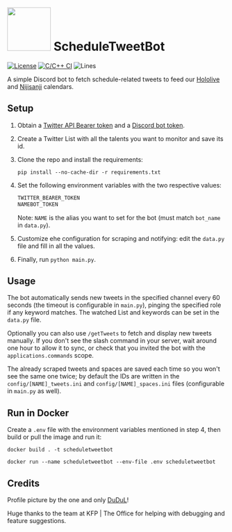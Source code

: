 # <img src="logo.png" width="100"> ScheduleTweetBot

[![License](https://img.shields.io/github/license/Steeven9/ScheduleTweetBot)](/LICENSE)
[![C/C++ CI](https://github.com/Steeven9/ScheduleTweetBot/actions/workflows/docker-image.yml/badge.svg)](https://github.com/Steeven9/ScheduleTweetBot/actions/workflows/docker-image.yml)
![Lines](https://img.shields.io/tokei/lines/github/Steeven9/ScheduleTweetBot)

A simple Discord bot to fetch schedule-related tweets to
feed our [Hololive](https://holocal.moe) and [Nijisanji](https://nijien.vercel.app/) calendars.

## Setup

1. Obtain a [Twitter API Bearer token](https://developer.twitter.com/en/docs/twitter-api) and
a [Discord bot token](https://www.writebots.com/discord-bot-token).

2. Create a Twitter List with all the talents you want to monitor and save its id.

3. Clone the repo and install the requirements:

    `pip install --no-cache-dir -r requirements.txt`

4. Set the following environment variables with the two respective values:

    ```bash
    TWITTER_BEARER_TOKEN
    NAMEBOT_TOKEN
    ```

    Note: `NAME` is the alias you want to set for the bot (must match `bot_name` in `data.py`).

5. Customize ehe configuration for scraping and notifying: edit the `data.py` file and fill in all the values.

6. Finally, run `python main.py`.

## Usage

The bot automatically sends new tweets in the specified channel every 60 seconds
(the timeout is configurable in `main.py`), pinging the specified role if any keyword matches.
The watched List and keywords can be set in the `data.py` file.

Optionally you can also use `/getTweets` to fetch and display new tweets manually.
If you don't see the slash command in your server, wait around one hour to allow it
to sync, or check that you invited the bot with the `applications.commands` scope.

The already scraped tweets and spaces are saved each time so you won't see the same one twice;
by default the IDs are written in the `config/[NAME]_tweets.ini` and `config/[NAME]_spaces.ini`
files (configurable in `main.py` as well).

## Run in Docker

Create a `.env` file with the environment variables mentioned in step 4,
then build or pull the image and run it:

`docker build . -t scheduletweetbot`

`docker run --name scheduletweetbot --env-file .env scheduletweetbot`

## Credits

Profile picture by the one and only [DuDuL](https://twitter.com/DuDuLtv)!

Huge thanks to the team at KFP | The Office for helping with debugging
and feature suggestions.
